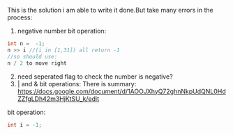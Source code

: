 This is the solution i am able to write it done.But take many errors in the process:

1. negative number bit operation:

```java
int n =  -1;
n >> i //(i in [1,31]) all return -1
//so should use:
n / 2 to move right
```
2. need seperated flag to check the number is negative?
3. | and & bit operations:
There is summary: https://docs.google.com/document/d/1AOOJXhyQ72ghnNkpUdQNL0HdZZfgLDh42m3HjKtSU_k/edit

bit operation:
```java
int i = -1;
```
